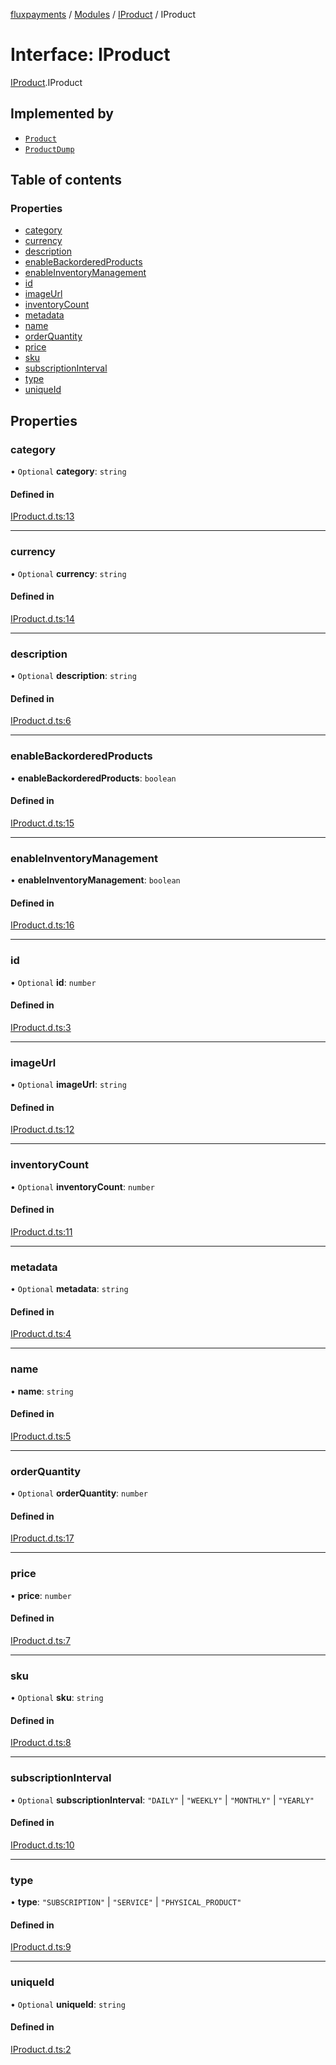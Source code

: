 [fluxpayments](../README.md) / [Modules](../modules.md) / [IProduct](../modules/IProduct.md) / IProduct

# Interface: IProduct

[IProduct](../modules/IProduct.md).IProduct

## Implemented by

- [`Product`](../classes/Product.Product.md)
- [`ProductDump`](../classes/ProductDump.ProductDump.md)

## Table of contents

### Properties

- [category](IProduct.IProduct.md#category)
- [currency](IProduct.IProduct.md#currency)
- [description](IProduct.IProduct.md#description)
- [enableBackorderedProducts](IProduct.IProduct.md#enablebackorderedproducts)
- [enableInventoryManagement](IProduct.IProduct.md#enableinventorymanagement)
- [id](IProduct.IProduct.md#id)
- [imageUrl](IProduct.IProduct.md#imageurl)
- [inventoryCount](IProduct.IProduct.md#inventorycount)
- [metadata](IProduct.IProduct.md#metadata)
- [name](IProduct.IProduct.md#name)
- [orderQuantity](IProduct.IProduct.md#orderquantity)
- [price](IProduct.IProduct.md#price)
- [sku](IProduct.IProduct.md#sku)
- [subscriptionInterval](IProduct.IProduct.md#subscriptioninterval)
- [type](IProduct.IProduct.md#type)
- [uniqueId](IProduct.IProduct.md#uniqueid)

## Properties

### category

• `Optional` **category**: `string`

#### Defined in

[IProduct.d.ts:13](https://github.com/fluxpayments1/fluxpayments_api_ts/blob/37e572a00ab161c8ca02d44bf207e9379d9b11c6/src/types/flux_types/IProduct.d.ts#L13)

___

### currency

• `Optional` **currency**: `string`

#### Defined in

[IProduct.d.ts:14](https://github.com/fluxpayments1/fluxpayments_api_ts/blob/37e572a00ab161c8ca02d44bf207e9379d9b11c6/src/types/flux_types/IProduct.d.ts#L14)

___

### description

• `Optional` **description**: `string`

#### Defined in

[IProduct.d.ts:6](https://github.com/fluxpayments1/fluxpayments_api_ts/blob/37e572a00ab161c8ca02d44bf207e9379d9b11c6/src/types/flux_types/IProduct.d.ts#L6)

___

### enableBackorderedProducts

• **enableBackorderedProducts**: `boolean`

#### Defined in

[IProduct.d.ts:15](https://github.com/fluxpayments1/fluxpayments_api_ts/blob/37e572a00ab161c8ca02d44bf207e9379d9b11c6/src/types/flux_types/IProduct.d.ts#L15)

___

### enableInventoryManagement

• **enableInventoryManagement**: `boolean`

#### Defined in

[IProduct.d.ts:16](https://github.com/fluxpayments1/fluxpayments_api_ts/blob/37e572a00ab161c8ca02d44bf207e9379d9b11c6/src/types/flux_types/IProduct.d.ts#L16)

___

### id

• `Optional` **id**: `number`

#### Defined in

[IProduct.d.ts:3](https://github.com/fluxpayments1/fluxpayments_api_ts/blob/37e572a00ab161c8ca02d44bf207e9379d9b11c6/src/types/flux_types/IProduct.d.ts#L3)

___

### imageUrl

• `Optional` **imageUrl**: `string`

#### Defined in

[IProduct.d.ts:12](https://github.com/fluxpayments1/fluxpayments_api_ts/blob/37e572a00ab161c8ca02d44bf207e9379d9b11c6/src/types/flux_types/IProduct.d.ts#L12)

___

### inventoryCount

• `Optional` **inventoryCount**: `number`

#### Defined in

[IProduct.d.ts:11](https://github.com/fluxpayments1/fluxpayments_api_ts/blob/37e572a00ab161c8ca02d44bf207e9379d9b11c6/src/types/flux_types/IProduct.d.ts#L11)

___

### metadata

• `Optional` **metadata**: `string`

#### Defined in

[IProduct.d.ts:4](https://github.com/fluxpayments1/fluxpayments_api_ts/blob/37e572a00ab161c8ca02d44bf207e9379d9b11c6/src/types/flux_types/IProduct.d.ts#L4)

___

### name

• **name**: `string`

#### Defined in

[IProduct.d.ts:5](https://github.com/fluxpayments1/fluxpayments_api_ts/blob/37e572a00ab161c8ca02d44bf207e9379d9b11c6/src/types/flux_types/IProduct.d.ts#L5)

___

### orderQuantity

• `Optional` **orderQuantity**: `number`

#### Defined in

[IProduct.d.ts:17](https://github.com/fluxpayments1/fluxpayments_api_ts/blob/37e572a00ab161c8ca02d44bf207e9379d9b11c6/src/types/flux_types/IProduct.d.ts#L17)

___

### price

• **price**: `number`

#### Defined in

[IProduct.d.ts:7](https://github.com/fluxpayments1/fluxpayments_api_ts/blob/37e572a00ab161c8ca02d44bf207e9379d9b11c6/src/types/flux_types/IProduct.d.ts#L7)

___

### sku

• `Optional` **sku**: `string`

#### Defined in

[IProduct.d.ts:8](https://github.com/fluxpayments1/fluxpayments_api_ts/blob/37e572a00ab161c8ca02d44bf207e9379d9b11c6/src/types/flux_types/IProduct.d.ts#L8)

___

### subscriptionInterval

• `Optional` **subscriptionInterval**: ``"DAILY"`` \| ``"WEEKLY"`` \| ``"MONTHLY"`` \| ``"YEARLY"``

#### Defined in

[IProduct.d.ts:10](https://github.com/fluxpayments1/fluxpayments_api_ts/blob/37e572a00ab161c8ca02d44bf207e9379d9b11c6/src/types/flux_types/IProduct.d.ts#L10)

___

### type

• **type**: ``"SUBSCRIPTION"`` \| ``"SERVICE"`` \| ``"PHYSICAL_PRODUCT"``

#### Defined in

[IProduct.d.ts:9](https://github.com/fluxpayments1/fluxpayments_api_ts/blob/37e572a00ab161c8ca02d44bf207e9379d9b11c6/src/types/flux_types/IProduct.d.ts#L9)

___

### uniqueId

• `Optional` **uniqueId**: `string`

#### Defined in

[IProduct.d.ts:2](https://github.com/fluxpayments1/fluxpayments_api_ts/blob/37e572a00ab161c8ca02d44bf207e9379d9b11c6/src/types/flux_types/IProduct.d.ts#L2)
